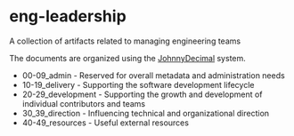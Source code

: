 # eng-leadership

A collection of artifacts related to managing engineering teams

The documents are organized using the [JohnnyDecimal](https://johnnydecimal.com/) system.

- 00-09_admin - Reserved for overall metadata and administration needs
- 10-19_delivery - Supporting the software development lifecycle
- 20-29_development - Supporting the growth and development of individual contributors and teams
- 30_39_direction - Influencing technical and organizational direction
- 40-49_resources - Useful external resources
